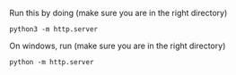 Run this by doing (make sure you are in the right directory)

```python3 -m http.server```

On windows, run (make sure you are in the right directory)

```python -m http.server```